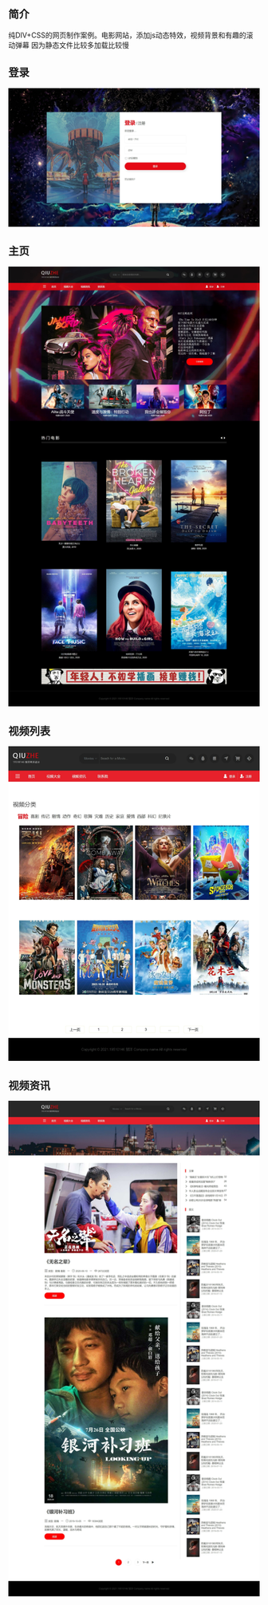 <!--
 * @Author: 邹洋
 * @Date: 2022-04-06 18:08:39
 * @Email: 2810201146@qq.com
 * @LastEditors:  
 * @LastEditTime: 2022-04-06 18:47:29
 * @Description: 
-->
## 简介
纯DIV+CSS的网页制作案例。电影网站，添加js动态特效，视频背景和有趣的滚动弹幕
因为静态文件比较多加载比较慢

## 登录
![](./other/登录.jpeg)

## 主页
![](./other/电影网站首页.jpeg)


## 视频列表
![](./other/视频列表.jpeg)

## 视频资讯
![](./other/视频资讯.jpeg)